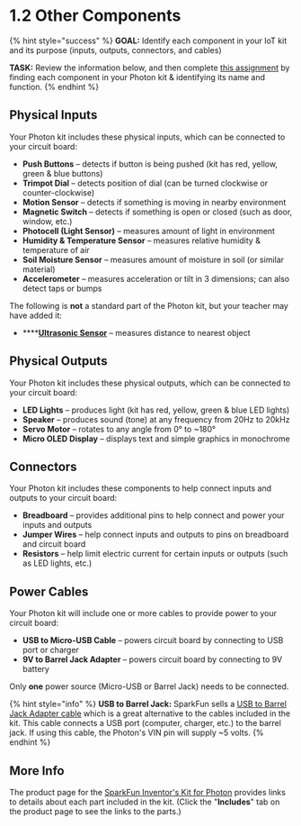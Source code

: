 # 1.2 Other Components

{% hint style="success" %}
**GOAL:**  Identify each component in your IoT kit and its purpose \(inputs, outputs, connectors, and cables\)

**TASK:**  Review the information below, and then complete [this assignment](https://drive.google.com/open?id=1op5CGn4ZSe-FFW_nTxTW_Yz_FeZpcXrW0pxKeu_eFF0) by finding each component in your Photon kit & identifying its name and function.
{% endhint %}

## Physical Inputs

Your Photon kit includes these physical inputs, which can be connected to your circuit board:

* **Push Buttons** – detects if button is being pushed \(kit has red, yellow, green & blue buttons\)
* **Trimpot Dial** – detects position of dial \(can be turned clockwise or counter-clockwise\)
* **Motion Sensor** – detects if something is moving in nearby environment
* **Magnetic Switch** – detects if something is open or closed \(such as door, window, etc.\)
* **Photocell \(Light Sensor\)** – measures amount of light in environment
* **Humidity & Temperature Sensor** – measures relative humidity & temperature of air
* **Soil Moisture Sensor** – measures amount of moisture in soil \(or similar material\)
* **Accelerometer** – measures acceleration or tilt in 3 dimensions; can also detect taps or bumps

The following is **not** a standard part of the Photon kit, but your teacher may have added it:

* \*\*\*\*[**Ultrasonic Sensor**](https://www.sparkfun.com/products/13959) – measures distance to nearest object

## Physical Outputs

Your Photon kit includes these physical outputs, which can be connected to your circuit board:

* **LED Lights** – produces light \(kit has red, yellow, green & blue LED lights\)
* **Speaker** – produces sound \(tone\) at any frequency from 20Hz to 20kHz
* **Servo Motor** – rotates to any angle from 0° to ~180°
* **Micro OLED Display** – displays text and simple graphics in monochrome

## Connectors

Your Photon kit includes these components to help connect inputs and outputs to your circuit board:

* **Breadboard** – provides additional pins to help connect and power your inputs and outputs
* **Jumper Wires** – help connect inputs and outputs to pins on breadboard and circuit board
* **Resistors** – help limit electric current for certain inputs or outputs \(such as LED lights, etc.\)

## Power Cables

Your Photon kit will include one or more cables to provide power to your circuit board:

* **USB to Micro-USB Cable** – powers circuit board by connecting to USB port or charger
* **9V to Barrel Jack Adapter** – powers circuit board by connecting to 9V battery

Only **one** power source \(Micro-USB or Barrel Jack\) needs to be connected.

{% hint style="info" %}
**USB to Barrel Jack:**  SparkFun sells a [USB to Barrel Jack Adapter cable](https://www.sparkfun.com/products/8639) which is a great alternative to the cables included in the kit. This cable connects a USB port \(computer, charger, etc.\) to the barrel jack. If using this cable, the Photon's VIN pin will supply ~5 volts.
{% endhint %}

## More Info

The product page for the [SparkFun Inventor's Kit for Photon](https://www.sparkfun.com/products/13320) provides links to details about each part included in the kit. \(Click the "**Includes**" tab on the product page to see the links to the parts.\)

